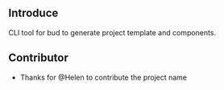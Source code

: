## Introduce

CLI tool for bud to generate project template and components.

## Contributor

- Thanks for @Helen to contribute the project name
